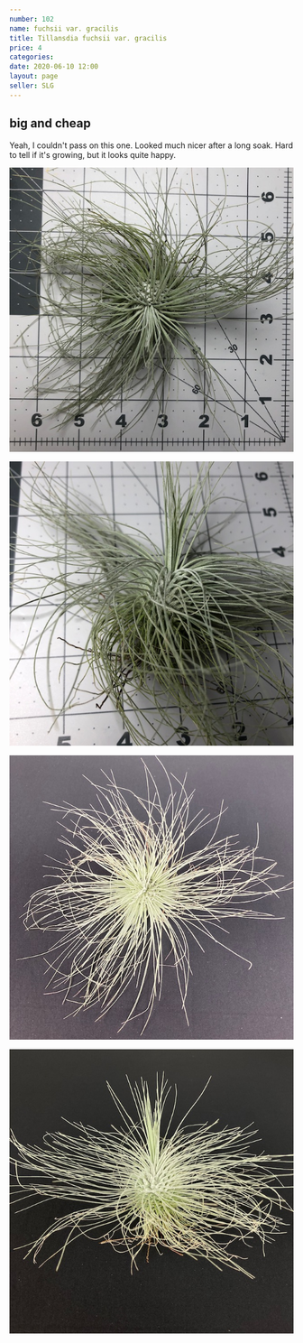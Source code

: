 ```yaml
---
number: 102
name: fuchsii var. gracilis
title: Tillansdia fuchsii var. gracilis
price: 4
categories: 
date: 2020-06-10 12:00
layout: page
seller: SLG
---
```

## big and cheap

Yeah, I couldn't pass on this one. Looked much nicer after a long soak. Hard to tell if it's growing, but it looks quite happy.

!["Tillandsia myosura"](/i/IMG_6454.jpeg "Tillandsia myosura")

!["Tillandsia myosura"](/i/IMG_6455.jpeg "Tillandsia myosura")

!["Tillandsia myosura"](/i/IMG_0203.jpeg "Tillandsia myosura")

!["Tillandsia myosura"](/i/IMG_0204.jpeg "Tillandsia myosura")
